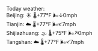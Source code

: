 Today weather:  
Beijing: ☀️ 🌡️+77°F 🌬️↓0mph  
Tianjin: ☁️ 🌡️+77°F 🌬️↙7mph  
Shijiazhuang: 🌫  🌡️+75°F 🌬️↗0mph  
Tangshan: ☁️ 🌡️+77°F 🌬️↙7mph  
